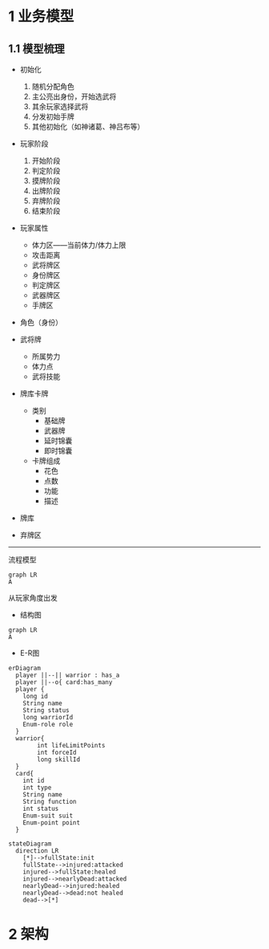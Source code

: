 # 1 业务模型

## 1.1 模型梳理

- 初始化

  1. 随机分配角色
  2. 主公亮出身份，开始选武将
  3. 其余玩家选择武将
  4. 分发初始手牌
  5. 其他初始化（如神诸葛、神吕布等）
- 玩家阶段

  1. 开始阶段
  2. 判定阶段
  3. 摸牌阶段
  4. 出牌阶段
  5. 弃牌阶段
  6. 结束阶段
- 玩家属性

  - 体力区——当前体力/体力上限
  - 攻击距离
  - 武将牌区
  - 身份牌区
  - 判定牌区
  - 武器牌区
  - 手牌区
- 角色（身份）
- 武将牌

  - 所属势力
  - 体力点
  - 武将技能
- 牌库卡牌

  - 类别
    - 基础牌
    - 武器牌
    - 延时锦囊
    - 即时锦囊
  - 卡牌组成
    - 花色
    - 点数
    - 功能
    - 描述
- 牌库
- 弃牌区

---

流程模型

```mermaid
graph LR
A

```

从玩家角度出发

- 结构图

```mermaid
graph LR
A
```

- E-R图

```mermaid
erDiagram
  player ||--|| warrior : has_a
  player ||--o{ card:has_many
  player {
    long id
    String name
    String status
    long warriorId
    Enum-role role
  }
  warrior{
		int lifeLimitPoints
		int forceId
		long skillId
  }
  card{
  	int id
  	int type
  	String name
  	String function
  	int status
  	Enum-suit suit
  	Enum-point point
  }
```

```mermaid
stateDiagram
  direction LR
    [*]-->fullState:init
    fullState-->injured:attacked
    injured-->fullState:healed
    injured-->nearlyDead:attacked
    nearlyDead-->injured:healed
    nearlyDead-->dead:not healed
    dead-->[*]
```



# 2 架构

